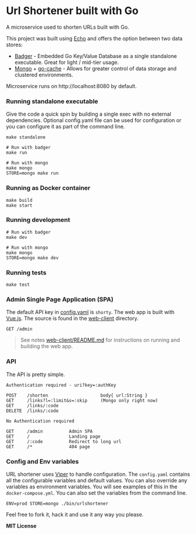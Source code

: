 # Url Shortener built with Go

A microservice used to shorten URLs built with Go.

This project was built using [Echo](https://echo.labstack.com/) and offers the option between two data stores:

* [Badger](https://github.com/dgraph-io/badger) - Embedded Go Key/Value Database as a single standalone executable. Great for light / mid-tier usage.
* [Mongo](https://github.com/mongodb/mongo-go-driver) + [go-cache](github.com/patrickmn/go-cache) - Allows for greater control of data storage and clustered environments. 

Microservice runs on http://localhost:8080 by default.

### Running standalone executable

Give the code a quick spin by building a single exec with no external dependencies. Optional config.yaml file can be used for configuration or you can configure it as part of the command line.

```
make standalone

# Run with badger
make run

# Run with mongo
make mongo
STORE=mongo make run
```

### Running as Docker container

```
make build
make start
```

### Running development

```
# Run with badger
make dev

# Run with mongo
make mongo
STORE=mongo make dev
```

### Running tests

```
make test
```

### Admin Single Page Application (SPA)

The default API key in [config.yaml](config.yaml) is `shorty`. The web app is built with [Vue.js](https://github.com/vuejs/vue). The source is
found in the [web-client](web-client) directory.

```
GET /admin
```

> See notes [web-client/README.md](web-client/README.md) for instructions on running and building the web app.

### API

The API is pretty simple.

```
Authentication required - uri?key=:authKey

POST    /shorten                    body{ url:String }
GET     /links?l=:limit&s=:skip     (Mongo only right now)
GET     /links/:code
DELETE  /links/:code

No Authentication required

GET     /admin          Admin SPA
GET     /               Landing page
GET     /:code          Redirect to long url
GET     /*              404 page
```

### Config and Env variables

URL shortener uses [Viper](https://github.com/spf13/viper) to handle configuration. The `config.yaml` contains all the 
configurable variables and default values. You can also override any variables as environment variables. You will see examples of this
in the `docker-compose.yml`. You can also set the variables from the command line.

```
ENV=prod STORE=mongo ./bin/urlshortener
```

Feel free to fork it, hack it and use it any way you please.

**MIT License**